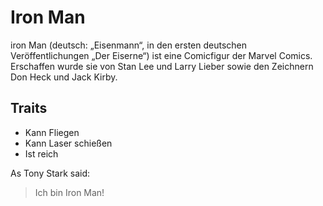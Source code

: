 # Iron Man

iron Man (deutsch: „Eisenmann“, in den ersten deutschen Veröffentlichungen „Der Eiserne“) ist eine Comicfigur der Marvel Comics. Erschaffen wurde sie von Stan Lee und Larry Lieber sowie den Zeichnern Don Heck und Jack Kirby. 

## Traits 

* Kann Fliegen
* Kann Laser schießen 
* Ist reich 

As Tony Stark said: 

> Ich bin Iron Man!